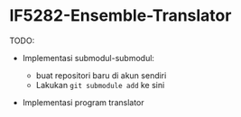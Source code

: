 # IF5282-Ensemble-Translator

TODO:
- Implementasi submodul-submodul:
  - buat repositori baru di akun sendiri
  - Lakukan `git submodule add` ke sini

- Implementasi program translator
